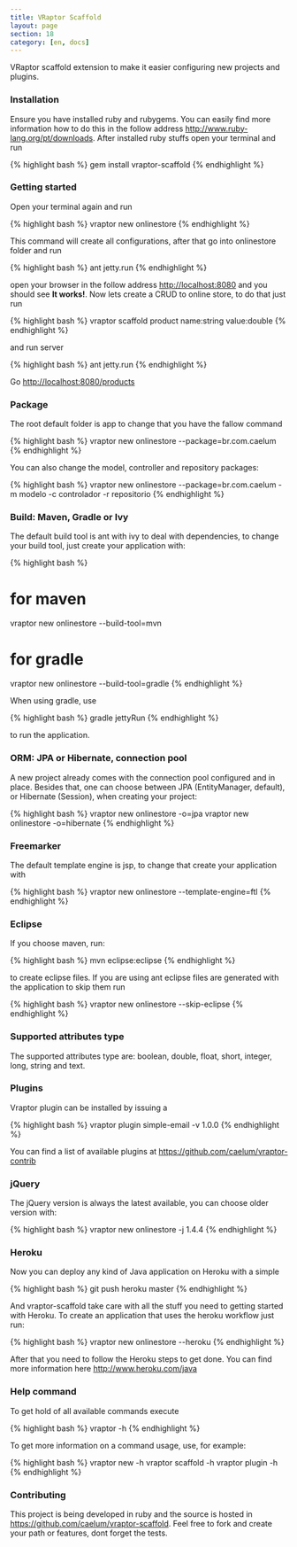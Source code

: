 ```yaml
---
title: VRaptor Scaffold
layout: page
section: 18
category: [en, docs]
---
```


VRaptor scaffold extension to make it easier configuring new projects and plugins.

<h3>Installation</h3>

Ensure you have installed ruby and rubygems. You can easily find more information how to do this in the follow address <a href="http://www.ruby-lang.org/pt/downloads">http://www.ruby-lang.org/pt/downloads</a>. After installed ruby stuffs open your terminal and run

{% highlight bash %}
gem install vraptor-scaffold
{% endhighlight %}

<h3>Getting started</h3>

Open your terminal again and run

{% highlight bash %}
vraptor new onlinestore
{% endhighlight %}

This command will create all configurations, after that go into onlinestore folder and run

{% highlight bash %}
ant jetty.run
{% endhighlight %}

open your browser in the follow address <a href="http://localhost:8080">http://localhost:8080</a> and you should see <strong>It works!</strong>.
Now lets create a CRUD to online store, to do that just run

{% highlight bash %}
vraptor scaffold product name:string value:double
{% endhighlight %}

and run server

{% highlight bash %}
ant jetty.run
{% endhighlight %}

Go <a href="http://localhost:8080/products">http://localhost:8080/products</a>

<h3>Package</h3>
The root default folder is app to change that you have the fallow command

{% highlight bash %}
vraptor new onlinestore --package=br.com.caelum
{% endhighlight %}

You can also change the model, controller and repository packages:

{% highlight bash %}
vraptor new onlinestore --package=br.com.caelum -m modelo -c controlador -r repositorio
{% endhighlight %}

<h3>Build: Maven, Gradle or Ivy</h3>

The default build tool is ant with ivy to deal with dependencies, to change your build tool, just create your application with:

{% highlight bash %}
# for maven
vraptor new onlinestore --build-tool=mvn

# for gradle
vraptor new onlinestore --build-tool=gradle
{% endhighlight %}

When using gradle, use

{% highlight bash %}
gradle jettyRun
{% endhighlight %}

to run the application.

<h3>ORM: JPA or Hibernate, connection pool</h3>

A new project already comes with the connection pool configured and in place. Besides that, one can choose between JPA (EntityManager, default), or Hibernate (Session), when creating your project:

{% highlight bash %}
vraptor new onlinestore -o=jpa
vraptor new onlinestore -o=hibernate
{% endhighlight %}

<h3>Freemarker</h3>
The default template engine is jsp, to change that create your application with

{% highlight bash %}
vraptor new onlinestore --template-engine=ftl
{% endhighlight %}

<h3>Eclipse</h3>

If you choose maven, run:

{% highlight bash %}
mvn eclipse:eclipse
{% endhighlight %}

to create eclipse files.
If you are using ant eclipse files are generated with the application to skip them run

{% highlight bash %}
vraptor new onlinestore --skip-eclipse
{% endhighlight %}

<h3>Supported attributes type</h3>

The supported attributes type are: boolean, double, float, short, integer, long, string and text.

<h3>Plugins</h3>

Vraptor plugin can be installed by issuing a

{% highlight bash %}
vraptor plugin simple-email -v 1.0.0
{% endhighlight %}

You can find a list of available plugins at <a href="https://github.com/caelum/vraptor-contrib">https://github.com/caelum/vraptor-contrib</a>

<h3>jQuery</h3>

The jQuery version is always the latest available, you can choose older version with:

{% highlight bash %}
vraptor new onlinestore -j 1.4.4
{% endhighlight %}

<h3>Heroku</h3>

Now you can deploy any kind of Java application on Heroku with a simple

{% highlight bash %}
git push heroku master
{% endhighlight %}

And vraptor-scaffold take care with all the stuff you need to getting started with Heroku. To create an application that uses the heroku workflow just run:

{% highlight bash %}
vraptor new onlinestore --heroku
{% endhighlight %}

After that you need to follow the Heroku steps to get done. You can find more information here <a href="http://www.heroku.com/java">http://www.heroku.com/java</a>

<h3>Help command</h3>

To get hold of all available commands execute

{% highlight bash %}
vraptor -h
{% endhighlight %}

To get more information on a command usage, use, for example:

{% highlight bash %}
vraptor new -h 
vraptor scaffold -h 
vraptor plugin -h
{% endhighlight %}

<h3>Contributing</h3>

This project is being developed in ruby and the source is hosted in <a href="https://github.com/caelum/vraptor-scaffold">https://github.com/caelum/vraptor-scaffold</a>. Feel free to fork and create your path or features, dont forget the tests.
